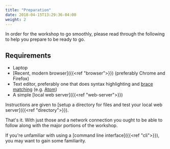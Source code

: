 ```yaml
---
title: "Preparation"
date: 2018-04-15T13:29:36-04:00
weight: 2
---
```


In order for the workshop to go smoothly, please read through the following to help you prepare to be ready to go.

## Requirements

- Laptop
- [Recent, modern browser]({{<ref "browser">}}) (preferably Chrome and Firefox)
- Text editor, preferably one that does syntax highlighting and [brace matching](https://en.wikipedia.org/wiki/Brace_matching) (e.g. [Atom](https://atom.io/))
- A simple [local web server]({{<ref "web-server">}})

Instructions are given to [setup a directory for files and test your local web server]({{<ref "directory">}}).



That's it. With just those and a network connection you ought to be able to follow along with the major portions of the workshop.

If you're unfamiliar with using a [command line interface]({{<ref "cli">}}), you may want to gain some familiarity.

<!-- #backlog:10 If you would like to work on some of the more technical aspects of the workshop, please follow the [bonus setup](bonus-setup.md) instructions. -->

<!-- #todo:0 add more to preparatory section about how the workshop materials work. headings and search. -->

<!-- #todo:0 add more to preparatory section about brace matching, code folding, and linting in Atom -->
